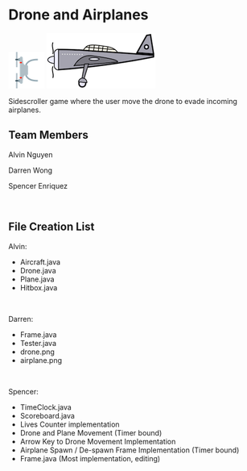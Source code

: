 <html>
<body>

<h1>Drone and Airplanes</h1>
<img src="drone.png" alt="Drone">
<img src="airplane.png" alt="Plane">
<p>Sidescroller game where the user move the
drone to evade incoming airplanes.</p>

<h2>Team Members</h2>
<p>Alvin Nguyen</p>
<p>Darren Wong</p>
<p>Spencer Enriquez</p>
<br>

<h2>File Creation List</h2>
<p>Alvin:</p>
<ul>
   <li>Aircraft.java</li>
   <li>Drone.java</li>
   <li>Plane.java</li>
   <li>Hitbox.java</li>
</ul>
<br>

<p>Darren:</p>
<ul>
   <li>Frame.java</li>
   <li>Tester.java</li>
   <li>drone.png</li>
   <li>airplane.png</li>
</ul>
<br>

<p>Spencer:</p>
<ul>
   <li>TimeClock.java</li>
   <li>Scoreboard.java</li>
   <li>Lives Counter implementation</li>
   <li>Drone and Plane Movement (Timer bound)</li>
   <li>Arrow Key to Drone Movement Implementation</li>
   <li>Airplane Spawn / De-spawn Frame Implementation (Timer bound)</li>
   <li>Frame.java (Most implementation, editing)</li>
</ul>
<br>

</body>
</html>
